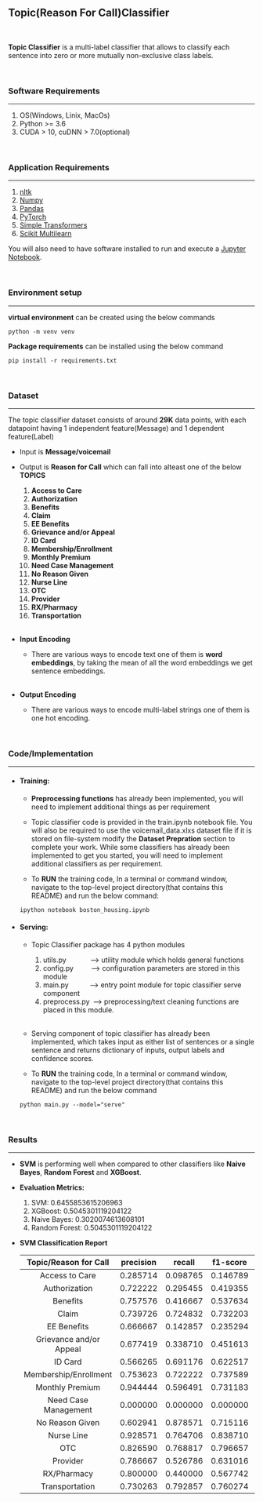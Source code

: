 ## **Topic(Reason For Call)Classifier**
<br>

**Topic Classifier** is a multi-label classifier that allows to classify each sentence into zero or more mutually non-exclusive class labels.

<br>

### **Software Requirements**
- - - -
1. OS(Windows, Linix, MacOs)
1. Python >= 3.6
1. CUDA > 10, cuDNN > 7.0(optional)

<br>

### **Application Requirements**
- - - -
1. [nltk](https://www.nltk.org/)
1. [Numpy](https://numpy.org/)
1. [Pandas](https://pandas.pydata.org/)
1. [PyTorch](https://pytorch.org/)
1. [Simple Transformers](https://simpletransformers.ai/)
1. [Scikit Multilearn](http://scikit.ml/)

You will also need to have software installed to run and execute a [Jupyter Notebook](https://jupyter.org/install.html).

<br>

### **Environment setup**
- - - -

**virtual environment** can be created using the below commands
```shell 
python -m venv venv
```

**Package requirements** can be installed using the below command
```shell 
pip install -r requirements.txt
```

<br>

### **Dataset**
- - - -
The topic classifier dataset consists of around **29K** data points, with each datapoint having 1 independent feature(Message) and 1 dependent feature(Label)
* Input is **Message/voicemail**
* Output is **Reason for Call** which can fall into alteast one of the below **TOPICS**
  1. **Access to Care**
  2. **Authorization**
  3. **Benefits**
  4. **Claim**
  5. **EE Benefits**
  6. **Grievance and/or Appeal**
  7. **ID Card**
  8. **Membership/Enrollment**
  9. **Monthly Premium**
  10. **Need Case Management**
  11. **No Reason Given**
  12. **Nurse Line**
  13. **OTC**
  14. **Provider**
  15. **RX/Pharmacy**
  16. **Transportation**
   
  <br>

* **Input Encoding**
    * There are various ways to encode text one of them is **word embeddings**, by taking the mean of all the word embeddings we get sentence embeddings.
  
  <br>

* **Output Encoding**
    * There are various ways to encode multi-label strings one of them is one hot encoding.


<br>

### **Code/Implementation**
- - - -

* #### **Training:**
    * **Preprocessing functions** has already been implemented, you will need to implement additional things as per requirement
    * Topic classifier code is provided in the train.ipynb notebook file. You will also be required to use the voicemail_data.xlxs dataset  file if it is stored on file-system modify the **Dataset Prepration** section to complete your work. While some classifiers has already been implemented to get you started, you will need to implement additional classifiers as per requirement.
    
    
    * To **RUN** the training code, In a terminal or command window, navigate to the top-level project directory(that contains this README) and run the below command:
    ```shell 
   ipython notebook boston_housing.ipynb
   ```
  
* #### **Serving:**
  * Topic Classifier package has 4 python modules
    1. utils.py&emsp;&emsp;&ensp;&emsp;--> utility module which holds general functions
    2. config.py&emsp;&emsp;&nbsp;    --> configuration parameters are stored in this module
    3. main.py &emsp;&emsp;&ensp;     --> entry point module for topic classifier serve component
    4. preprocess.py&ensp;--> preprocessing/text cleaning functions are placed in this module.
   
    <br>

  * Serving component of topic classifier has already been implemented, which takes input as either list of sentences or a single sentence and returns dictionary of inputs, output labels and confidence scores.
   
  * To **RUN** the training code, In a terminal or command window, navigate to the top-level project directory(that contains this README) and run the below command
   ```shell 
   python main.py --model="serve"
   ```
<br>

### **Results**
- - - -
- **SVM** is performing well when compared to other classifiers like **Naive Bayes**, **Random Forest** and **XGBoost**.
- **Evaluation Metrics:**
  1. SVM: 0.6455853615206963
  2. XGBoost: 0.5045301119204122
  3. Naive Bayes: 0.3020074613608101
  4. Random Forest: 0.5045301119204122


- **SVM Classification Report**

    |  Topic/Reason for Call  | precision |  recall  | f1-score | support |
    | :---------------------: | :-------: | :------: | :------: | :-----: |
    |     Access to Care      | 0.285714  | 0.098765 | 0.146789 |  81.0   |
    |      Authorization      | 0.722222  | 0.295455 | 0.419355 |  44.0   |
    |        Benefits         | 0.757576  | 0.416667 | 0.537634 |  180.0  |
    |          Claim          | 0.739726  | 0.724832 | 0.732203 |  149.0  |
    |       EE Benefits       | 0.666667  | 0.142857 | 0.235294 |  28.0   |
    | Grievance and/or Appeal | 0.677419  | 0.338710 | 0.451613 |  62.0   |
    |         ID Card         | 0.566265  | 0.691176 | 0.622517 |  68.0   |
    |  Membership/Enrollment  | 0.753623  | 0.722222 | 0.737589 |  216.0  |
    |     Monthly Premium     | 0.944444  | 0.596491 | 0.731183 |  57.0   |
    |  Need Case Management   | 0.000000  | 0.000000 | 0.000000 |  10.0   |
    |     No Reason Given     | 0.602941  | 0.878571 | 0.715116 |  140.0  |
    |       Nurse Line        | 0.928571  | 0.764706 | 0.838710 |  17.0   |
    |           OTC           | 0.826590  | 0.768817 | 0.796657 |  186.0  |
    |        Provider         | 0.786667  | 0.526786 | 0.631016 |  112.0  |
    |       RX/Pharmacy       | 0.800000  | 0.440000 | 0.567742 |  100.0  |
    |     Transportation      | 0.730263  | 0.792857 | 0.760274 |  140.0  |
